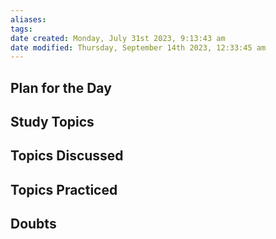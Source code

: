 ```yaml
---
aliases: 
tags: 
date created: Monday, July 31st 2023, 9:13:43 am
date modified: Thursday, September 14th 2023, 12:33:45 am
---
```


## Plan for the Day

## Study Topics

## Topics Discussed

## Topics Practiced

## Doubts